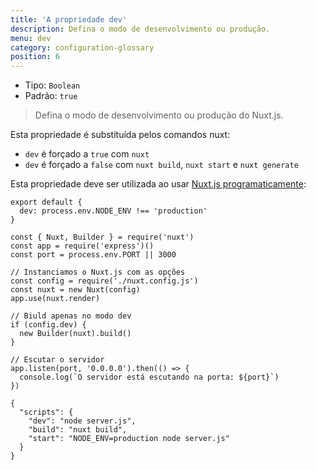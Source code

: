 ```yaml
---
title: 'A propriedade dev'
description: Defina o modo de desenvolvimento ou produção.
menu: dev
category: configuration-glossary
position: 6
---
```


- Tipo: `Boolean`
- Padrão: `true`

> Defina o modo de desenvolvimento ou produção do Nuxt.js.

Esta propriedade é substituída pelos comandos nuxt:

- `dev` é forçado a `true` com `nuxt`
- `dev` é forçado a `false` com `nuxt build`, `nuxt start` e `nuxt generate`

Esta propriedade deve ser utilizada ao usar [Nuxt.js programaticamente](/docs/2.x/internals-glossary/nuxt):

```js{}[nuxt.config.js]
export default {
  dev: process.env.NODE_ENV !== 'production'
}
```

```js{}[server.js]
const { Nuxt, Builder } = require('nuxt')
const app = require('express')()
const port = process.env.PORT || 3000

// Instanciamos o Nuxt.js com as opções
const config = require('./nuxt.config.js')
const nuxt = new Nuxt(config)
app.use(nuxt.render)

// Biuld apenas no modo dev
if (config.dev) {
  new Builder(nuxt).build()
}

// Escutar o servidor
app.listen(port, '0.0.0.0').then(() => {
  console.log(`O servidor está escutando na porta: ${port}`)
})
```

```json{}[package.json]
{
  "scripts": {
    "dev": "node server.js",
    "build": "nuxt build",
    "start": "NODE_ENV=production node server.js"
  }
}
```
